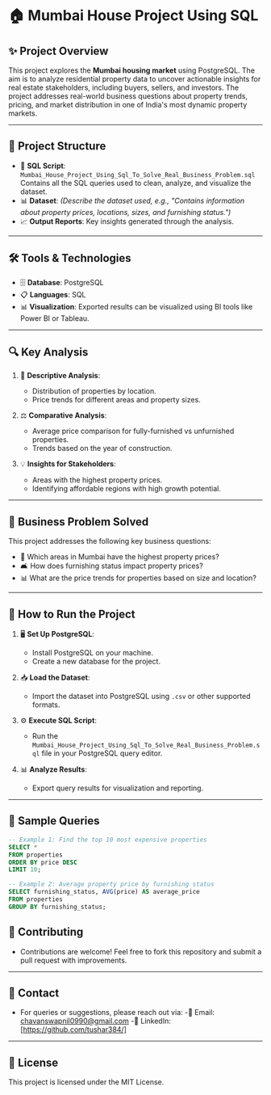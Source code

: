 # 🏠 **Mumbai House Project Using SQL**

## ✨ **Project Overview**
This project explores the **Mumbai housing market** using PostgreSQL. The aim is to analyze residential property data to uncover actionable insights for real estate stakeholders, including buyers, sellers, and investors. The project addresses real-world business questions about property trends, pricing, and market distribution in one of India's most dynamic property markets.

---

## 📂 **Project Structure**
- 📜 **SQL Script**: `Mumbai_House_Project_Using_Sql_To_Solve_Real_Business_Problem.sql`  
  Contains all the SQL queries used to clean, analyze, and visualize the dataset.
- 📊 **Dataset**: *(Describe the dataset used, e.g., "Contains information about property prices, locations, sizes, and furnishing status.")*  
- 📈 **Output Reports**: Key insights generated through the analysis.

---

## 🛠️ **Tools & Technologies**
- 🗄️ **Database**: PostgreSQL  
- 📋 **Languages**: SQL  
- 📊 **Visualization**: Exported results can be visualized using BI tools like Power BI or Tableau.

---

## 🔍 **Key Analysis**
1. 📝 **Descriptive Analysis**:  
   - Distribution of properties by location.  
   - Price trends for different areas and property sizes.
   
2. ⚖️ **Comparative Analysis**:  
   - Average price comparison for fully-furnished vs unfurnished properties.  
   - Trends based on the year of construction.

3. 💡 **Insights for Stakeholders**:  
   - Areas with the highest property prices.  
   - Identifying affordable regions with high growth potential.

---

## 🏢 **Business Problem Solved**
This project addresses the following key business questions:  
- 📍 Which areas in Mumbai have the highest property prices?  
- 🛋️ How does furnishing status impact property prices?  
- 📊 What are the price trends for properties based on size and location?

---

## 🚀 **How to Run the Project**
1. 🖥️ **Set Up PostgreSQL**:  
   - Install PostgreSQL on your machine.  
   - Create a new database for the project.

2. 📥 **Load the Dataset**:  
   - Import the dataset into PostgreSQL using `.csv` or other supported formats.

3. ⚙️ **Execute SQL Script**:  
   - Run the `Mumbai_House_Project_Using_Sql_To_Solve_Real_Business_Problem.sql` file in your PostgreSQL query editor.

4. 📊 **Analyze Results**:  
   - Export query results for visualization and reporting.

---

## 📌 **Sample Queries**
```sql
-- Example 1: Find the top 10 most expensive properties
SELECT * 
FROM properties
ORDER BY price DESC
LIMIT 10;

-- Example 2: Average property price by furnishing status
SELECT furnishing_status, AVG(price) AS average_price
FROM properties
GROUP BY furnishing_status;
```

## 🤝 Contributing
- Contributions are welcome! Feel free to fork this repository and submit a pull request with improvements.
---

## 📧 Contact
- For queries or suggestions, please reach out via:
-📩 Email: chavanswapnil0990@gmail.com
-🔗 LinkedIn: [https://github.com/tushar384/]
----

## 📜 License
This project is licensed under the MIT License.
